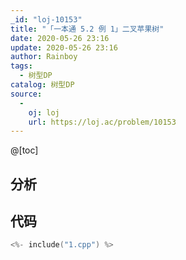 ```yaml
---
_id: "loj-10153"
title: "「一本通 5.2 例 1」二叉苹果树"
date: 2020-05-26 23:16
update: 2020-05-26 23:16
author: Rainboy
tags:
  - 树型DP
catalog: 树型DP
source: 
  - 
    oj: loj
    url: https://loj.ac/problem/10153
---
```



@[toc]
## 分析



## 代码

```c
<%- include("1.cpp") %>
```
